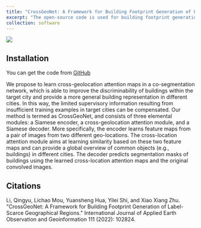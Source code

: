 ```yaml
---
title: "CrossGeoNet: A Framework for Building Footprint Generation of Label-Scarce Geographical Regions"
excerpt: "The open-source code is used for building footprint generation."
collection: software
---
```

<img src='https://lqycrystal.github.io/qingyuli.github.io/images/crossgeonet.png'><br/>

## Installation
You can get the code from [GitHub](https://github.com/lqycrystal/coseg_building)

We propose to learn cross-geolocation attention maps in a co-segmentation network, which is able to improve the discriminability of buildings within the target city and provide a more general building representation in different cities. In this way, the limited supervisory information resulting from insufficient training examples in target cities can be compensated. Our method is termed as CrossGeoNet, and consists of three elemental modules: a Siamese encoder, a cross-geolocation attention module, and a Siamese decoder. More specifically, the encoder learns feature maps from a pair of images from two different geo-locations. The cross-location attention module aims at learning similarity based on these two feature maps and can provide a global overview of common objects (e.g., buildings) in different cities. The decoder predicts segmentation masks of buildings using the learned cross-location attention maps and the original convolved images.

## Citations

Li, Qingyu, Lichao Mou, Yuansheng Hua, Yilei Shi, and Xiao Xiang Zhu. "CrossGeoNet: A Framework for Building Footprint Generation of Label-Scarce Geographical Regions." International Journal of Applied Earth Observation and Geoinformation 111 (2022): 102824. 
